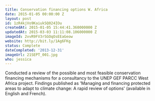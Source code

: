```yaml
---
title: Conservation financing options W. Africa
date: 2015-01-05 00:00:00 Z
layout: post
id: 1zR4kjVo9KaiukSQ024IOu
createdAt: 2015-01-05 15:44:41.360000000 Z
updatedAt: 2015-03-03 11:11:08.106000000 Z
imageId: 2vvR9FV3rSGOqOsEEaGeow
website: http://bit.ly/1Ag6FKg
status: Complete
dateCompleted: '2013-12-31'
imageUrl: 21SEPT_001.jpg
who: jessica
---
```


Conducted a review of the possible and most feasible conservation financing mechanisms for a consultancy to the UNEP GEF PARCC West Africa project. Findings published as 'Managing and financing protected areas to adapt to climate change: A rapid review of options' (available in English and French).